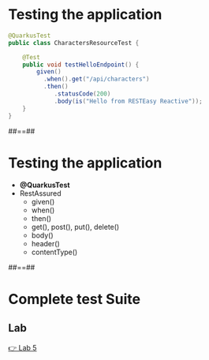 <!-- .slide: class="with-code" -->
# Testing the application 

```java
@QuarkusTest
public class CharactersResourceTest {

    @Test
    public void testHelloEndpoint() {
        given()
          .when().get("/api/characters")
          .then()
             .statusCode(200)
             .body(is("Hello from RESTEasy Reactive"));
    }
}
```


##==##
<!-- .slide: class="with-code" -->
# Testing the application

- **@QuarkusTest**
- RestAssured
  - given()
  - when()
  - then()
  - get(), post(), put(), delete()
  - body()
  - header()
  - contentType()


##==##
<!-- .slide: class="exercice" -->
# Complete test Suite
## Lab

[👉 Lab 5](https://github.com/sfeir-open-source/sfeir-school-quarkus/blob/main/steps/01.09-test-application/README.md)


